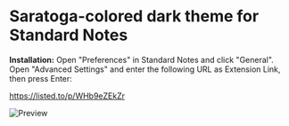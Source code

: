 # Saratoga-colored dark theme for Standard Notes

**Installation:**
Open "Preferences" in Standard Notes and click "General". Open "Advanced Settings" and enter the following URL as Extension Link, then press Enter:

https://listed.to/p/WHb9eZEkZr


![Preview](https://github.com/Tellervo89/sn-dark-theme-saratoga/blob/main/preview.png "Preview")
